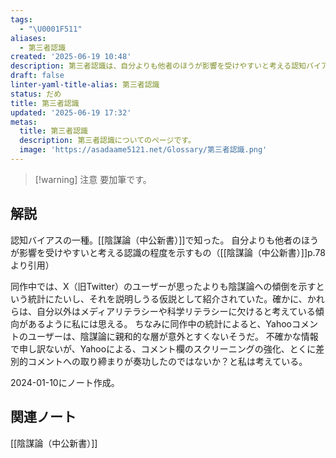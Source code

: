 ```yaml
---
tags:
  - "\U0001F511"
aliases:
  - 第三者認識
created: '2025-06-19 10:48'
description: 第三者認識は、自分よりも他者のほうが影響を受けやすいと考える認知バイアスの一種。
draft: false
linter-yaml-title-alias: 第三者認識
status: だめ
title: 第三者認識
updated: '2025-06-19 17:32'
metas:
  title: 第三者認識
  description: 第三者認識についてのページです。
  image: 'https://asadaame5121.net/Glossary/第三者認識.png'
---
```

> [!warning] 注意
> 要加筆です。
## 解説
認知バイアスの一種。[[陰謀論（中公新書）]]で知った。
自分よりも他者のほうが影響を受けやすいと考える認識の程度を示すもの（[[陰謀論（中公新書）]]p.78より引用）

同作中では、X（旧Twitter）のユーザーが思ったよりも陰謀論への傾倒を示すという統計にたいし、それを説明しうる仮説として紹介されていた。確かに、かれらは、自分以外はメディアリテラシーや科学リテラシーに欠けると考えている傾向があるように私には思える。
ちなみに同作中の統計によると、Yahooコメントのユーザーは、陰謀論に親和的な層が意外とすくないそうだ。 不確かな情報で申し訳ないが、Yahooによる、コメント欄のスクリーニングの強化、とくに差別的コメントへの取り締まりが奏功したのではないか？と私は考えている。

2024-01-10にノート作成。
## 関連ノート
[[陰謀論（中公新書）]]
